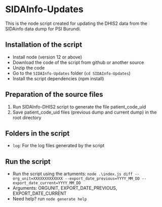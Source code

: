 # SIDAInfo-Updates
This is the node script created for updating the DHIS2 data from the SIDAinfo data dump for PSI Burundi.

## Installation of the script
- Install node (version 12 or above)
- Download the code of the script from github or another source
- Unzip the code
- Go to the ```SIDAInfo-Updates``` folder (```cd SIDAInfo-Updates```)
- Install the script dependencies (npm install)

## Preparation of the source files
1. Run SIDAInfo-DHIS2 script to generate the file patient_code_uid
2. Save patient_code_uid files (previous dump and current dump) in the root directory

## Folders in the script
- ```log```: For the log files generated by the script

## Run the script
- Run the script using the artuments: ```node .\index.js diff --org_unit=XXXXXXXXXXXXX --export_date_previous=YYYY_MM_DD --export_date_current=YYYY_MM_DD```
- Arguments: ORGUNIT, EXPORT_DATE_PREVIOUS, EXPORT_DATE_CURRENT
- Need help? run ```node generate help```
